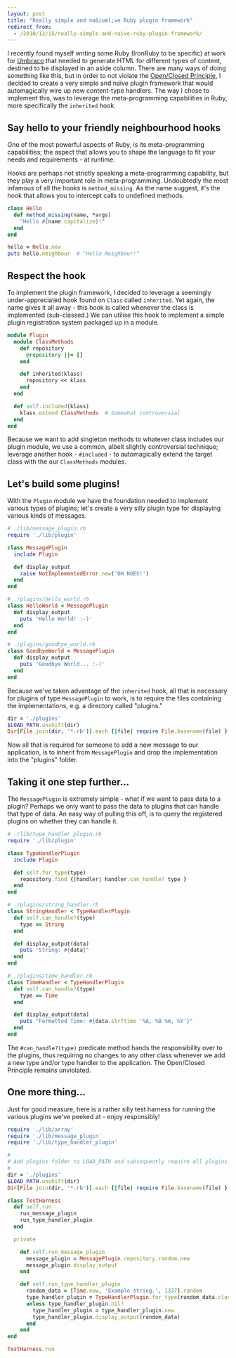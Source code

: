 ```yaml
---
layout: post
title: "Really simple and na&iuml;ve Ruby plugin framework"
redirect_from:
  - /2010/12/15/really-simple-and-naive-ruby-plugin-framework/
---
```


I recently found myself writing some Ruby (IronRuby to be specific) at work for
[Umbraco](http://umbraco.org/) that needed to generate HTML for different types of content,
destined to be displayed in an aside column. There are many ways of doing something like this,
but in order to not violate the
[Open/Closed Principle](http://en.wikipedia.org/wiki/Open/closed_principle), I decided to
create a very simple and na&iuml;ve plugin framework that would automagically wire up new
content-type handlers.
The way I chose to implement this, was to leverage the meta-programming capabilities in Ruby,
more specifically the `inherited` hook.


## Say hello to your friendly neighbourhood hooks
One of the most powerful aspects of Ruby, is its meta-programming capabilities; the aspect that
allows you to shape the language to fit your needs and requirements - at runtime.

Hooks are perhaps not strictly speaking a meta-programming capability, but they play a very
important role in meta-programming. Undoubtedly the most infamous of all the hooks is
`method_missing`. As the name suggest, it's the hook that allows you to intercept calls to
undefined methods.

~~~ ruby
class Hello
  def method_missing(name, *args)
    "Hello #{name.capitalize}!"
  end
end

hello = Hello.new
puts hello.neighbour  # "Hello Neighbour!"
~~~

## Respect the hook
To implement the plugin framework, I decided to leverage a seemingly under-appreciated hook
found on `Class` called `inherited`. Yet again, the name gives it all away - this hook is
called whenever the class is implemented (sub-classed.) We can utilise this hook to implement a
simple plugin registration system packaged up in a module.

~~~ ruby
module Plugin
  module ClassMethods
    def repository
      @repository ||= []
    end

    def inherited(klass)
      repository << klass
    end
  end

  def self.included(klass)
    klass.extend ClassMethods  # Somewhat controversial
  end
end
~~~

Because we want to add singleton methods to whatever class includes our plugin module, we use
a common, albeit slightly controversial technique; leverage another hook - `#included` - to
automagically extend the target class with the our `ClassMethods` modules.

## Let's build some plugins!
With the `Plugin` module we have the foundation needed to implement various types of plugins;
let's create a very silly plugin type for displaying various kinds of messages.

~~~ ruby
# ./lib/message_plugin.rb
require './lib/plugin'

class MessagePlugin
  include Plugin

  def display_output
    raise NotImplementedError.new('OH NOES!')
  end
end

# ./plugins/hello_world.rb
class HelloWorld < MessagePlugin
  def display_output
    puts 'Hello World! :-)'
  end
end

# ./plugins/goodbye_world.rb
class GoodbyeWorld < MessagePlugin
  def display_output
    puts 'Goodbye World... :-('
  end
end
~~~

Because we've taken advantage of the `inherited` hook, all that is necessary for plugins of
type `MessagePlugin` to work, is to require the files containing the implementations, e.g.
a directory called "plugins."

~~~ ruby
dir = './plugins'
$LOAD_PATH.unshift(dir)
Dir[File.join(dir, '*.rb')].each {|file| require File.basename(file) }
~~~

Now all that is required for someone to add a new message to our application, is to inherit
from `MessagePlugin` and drop the implementation into the "plugins" folder.

## Taking it one step further...
The `MessagePlugin` is extremely simple - what if we want to pass data to a plugin? Perhaps we
only want to pass the data to plugins that can handle that type of data. An easy way
of pulling this off, is to query the registered plugins on whether they can handle it.

~~~ ruby
# ./lib/type_handler_plugin.rb
require './lib/plugin'

class TypeHandlerPlugin
  include Plugin

  def self.for_type(type)
    repository.find {|handler| handler.can_handle? type }
  end
end

# ./plugins/string_handler.rb
class StringHandler < TypeHandlerPlugin
  def self.can_handle?(type)
    type == String
  end

  def display_output(data)
    puts "String: #{data}"
  end
end

# ./plugins/time_handler.rb
class TimeHandler < TypeHandlerPlugin
  def self.can_handle?(type)
    type == Time
  end

  def display_output(data)
    puts "Formatted Time: #{data.strftime '%A, %B %m, %Y'}"
  end
end
~~~

The `#can_handle?(type)` predicate method hands the responsibility over to the plugins, thus
requiring no changes to any other class whenever we add a new type and/or type handler to the
application. The Open/Closed Principle remains unviolated.

## One more thing...
Just for good measure, here is a rather silly test harness for running the various plugins
we've peeked at - enjoy responsibly!

~~~ ruby
require './lib/array'
require './lib/message_plugin'
require './lib/type_handler_plugin'

#
# Add plugins folder to LOAD_PATH and subsequently require all plugins.
#
dir = './plugins'
$LOAD_PATH.unshift(dir)
Dir[File.join(dir, '*.rb')].each {|file| require File.basename(file) }

class TestHarness
  def self.run
    run_message_plugin
    run_type_handler_plugin
  end

  private

    def self.run_message_plugin
      message_plugin = MessagePlugin.repository.random.new
      message_plugin.display_output
    end

    def self.run_type_handler_plugin
      random_data = [Time.now, 'Example string.', 1337].random
      type_handler_plugin = TypeHandlerPlugin.for_type(random_data.class)
      unless type_handler_plugin.nil?
        type_handler_plugin = type_handler_plugin.new
        type_handler_plugin.display_output(random_data)
      end
    end
end

TestHarness.run
~~~

